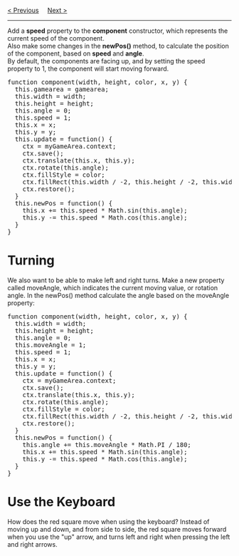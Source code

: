 <a href="/JS/Graphics/Game/Rotation.md">&lt; Previous</a>
&nbsp;&nbsp;&nbsp;
<a href="/JS/Quiz.md">Next &gt;</a>
<hr>
Add a <b>speed</b> property to the <b>component</b> constructor, which represents the current speed of the component.
<br>
Also make some changes in the <b>newPos()</b> method, to calculate the position of the component, based on <b>speed</b> and <b>angle</b>.
<br>
By default, the components are facing up, and by setting the speed property to 1, the component will start moving forward.
<pre>
function component(width, height, color, x, y) {
  this.gamearea = gamearea;
  this.width = width;
  this.height = height;
  this.angle = 0;
  this.speed = 1;
  this.x = x;
  this.y = y;
  this.update = function() {
    ctx = myGameArea.context;
    ctx.save();
    ctx.translate(this.x, this.y);
    ctx.rotate(this.angle);
    ctx.fillStyle = color;
    ctx.fillRect(this.width / -2, this.height / -2, this.width, this.height);
    ctx.restore();
  }
  this.newPos = function() {
    this.x += this.speed * Math.sin(this.angle);
    this.y -= this.speed * Math.cos(this.angle);
  }
}
</pre>
<h1>Turning</h1>
We also want to be able to make left and right turns. Make a new property called moveAngle, which indicates the current moving value, or rotation angle. In the newPos() method calculate the angle based on the moveAngle property:
<pre>
function component(width, height, color, x, y) {
  this.width = width;
  this.height = height;
  this.angle = 0;
  this.moveAngle = 1;
  this.speed = 1;
  this.x = x;
  this.y = y;
  this.update = function() {
    ctx = myGameArea.context;
    ctx.save();
    ctx.translate(this.x, this.y);
    ctx.rotate(this.angle);
    ctx.fillStyle = color;
    ctx.fillRect(this.width / -2, this.height / -2, this.width, this.height);
    ctx.restore();
  }
  this.newPos = function() {
    this.angle += this.moveAngle * Math.PI / 180;
    this.x += this.speed * Math.sin(this.angle);
    this.y -= this.speed * Math.cos(this.angle);
  }
}
</pre>
<h1>Use the Keyboard</h1>
How does the red square move when using the keyboard? Instead of moving up and down, and from side to side, the red square moves forward when you use the "up" arrow, and turns left and right when pressing the left and right arrows.
